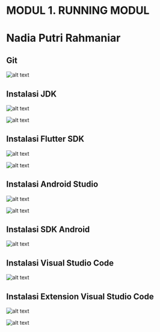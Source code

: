 # MODUL 1. RUNNING MODUL
# Nadia Putri Rahmaniar

## Git
<!-- Tampilan versi Git yang telah terinstal -->
![alt text](<git-version.png>)

## Instalasi JDK
<!-- Tampilan JDK saat di ENV -->
![alt text](<jdk.png>)

<!-- Tampilan lokasi instalasi JDK saat di CMD -->
![alt text](<jdk-location.png>)

## Instalasi Flutter SDK
<!-- Tampilan Flutter saat di ENV -->
![alt text](<flutter.png>)

<!-- Instal komponen Flutter -->
![alt text](<flutter-componen.png>)

## Instalasi Android Studio
<!-- Tampilan instalasi Android Studio -->
![alt text](<android-studio.png>)

<!-- Tampilan Android Studio saat dijalankan -->
![alt text](<tampilan-android-studio.png>)

## Instalasi SDK Android
![alt text](sdk.png)

## Instalasi Visual Studio Code
<!-- Versi Visual Studio Code yang digunakan -->
![alt text](<versi-vscode.png>)

## Instalasi Extension Visual Studio Code
<!-- 1. Dart -->
![alt text](dart.png)
<!-- 2. Flutter -->
![alt text](<extensi-flutter.png>)
